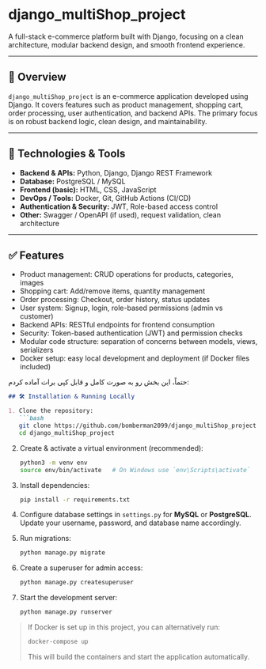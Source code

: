 # django_multiShop_project

A full-stack e-commerce platform built with Django, focusing on a clean architecture, modular backend design, and smooth frontend experience.

---

## 🚀 Overview

`django_multiShop_project` is an e-commerce application developed using Django. It covers features such as product management, shopping cart, order processing, user authentication, and backend APIs. The primary focus is on robust backend logic, clean design, and maintainability.

---

## 🧰 Technologies & Tools

- **Backend & APIs:** Python, Django, Django REST Framework  
- **Database:** PostgreSQL / MySQL  
- **Frontend (basic):** HTML, CSS, JavaScript  
- **DevOps / Tools:** Docker, Git, GitHub Actions (CI/CD)  
- **Authentication & Security:** JWT, Role-based access control  
- **Other:** Swagger / OpenAPI (if used), request validation, clean architecture  

---

## ✅ Features

- Product management: CRUD operations for products, categories, images  
- Shopping cart: Add/remove items, quantity management  
- Order processing: Checkout, order history, status updates  
- User system: Signup, login, role-based permissions (admin vs customer)  
- Backend APIs: RESTful endpoints for frontend consumption  
- Security: Token-based authentication (JWT) and permission checks  
- Modular code structure: separation of concerns between models, views, serializers  
- Docker setup: easy local development and deployment (if Docker files included)  

حتماً، این بخش رو به صورت کامل و قابل کپی برات آماده کردم:

````markdown
## 🛠 Installation & Running Locally

1. Clone the repository:  
   ```bash
   git clone https://github.com/bomberman2099/django_multiShop_project.git
   cd django_multiShop_project
````

2. Create & activate a virtual environment (recommended):

   ```bash
   python3 -m venv env
   source env/bin/activate   # On Windows use `env\Scripts\activate`
   ```

3. Install dependencies:

   ```bash
   pip install -r requirements.txt
   ```

4. Configure database settings in `settings.py` for **MySQL** or **PostgreSQL**. Update your username, password, and database name accordingly.

5. Run migrations:

   ```bash
   python manage.py migrate
   ```

6. Create a superuser for admin access:

   ```bash
   python manage.py createsuperuser
   ```

7. Start the development server:

   ```bash
   python manage.py runserver
   ```

> If Docker is set up in this project, you can alternatively run:
>
> ```bash
> docker-compose up
> ```
>
> This will build the containers and start the application automatically.

```


